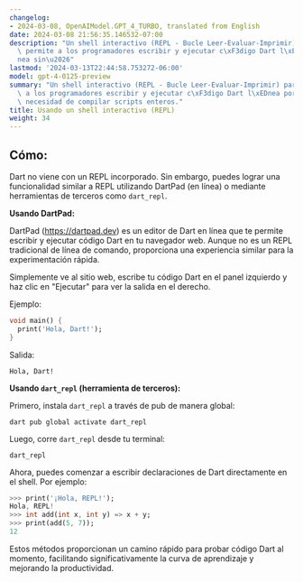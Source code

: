 ```yaml
---
changelog:
- 2024-03-08, OpenAIModel.GPT_4_TURBO, translated from English
date: 2024-03-08 21:56:35.146532-07:00
description: "Un shell interactivo (REPL - Bucle Leer-Evaluar-Imprimir) para Dart\
  \ permite a los programadores escribir y ejecutar c\xF3digo Dart l\xEDnea por l\xED\
  nea sin\u2026"
lastmod: '2024-03-13T22:44:58.753272-06:00'
model: gpt-4-0125-preview
summary: "Un shell interactivo (REPL - Bucle Leer-Evaluar-Imprimir) para Dart permite\
  \ a los programadores escribir y ejecutar c\xF3digo Dart l\xEDnea por l\xEDnea sin\
  \ necesidad de compilar scripts enteros."
title: Usando un shell interactivo (REPL)
weight: 34
---
```


## Cómo:
Dart no viene con un REPL incorporado. Sin embargo, puedes lograr una funcionalidad similar a REPL utilizando DartPad (en línea) o mediante herramientas de terceros como `dart_repl`.

**Usando DartPad:**

DartPad (https://dartpad.dev) es un editor de Dart en línea que te permite escribir y ejecutar código Dart en tu navegador web. Aunque no es un REPL tradicional de línea de comando, proporciona una experiencia similar para la experimentación rápida.

Simplemente ve al sitio web, escribe tu código Dart en el panel izquierdo y haz clic en "Ejecutar" para ver la salida en el derecho.

Ejemplo:
```dart
void main() {
  print('Hola, Dart!');
}
```
Salida:
```
Hola, Dart!
```

**Usando `dart_repl` (herramienta de terceros):**

Primero, instala `dart_repl` a través de pub de manera global:

```shell
dart pub global activate dart_repl
```

Luego, corre `dart_repl` desde tu terminal:

```shell
dart_repl
```

Ahora, puedes comenzar a escribir declaraciones de Dart directamente en el shell. Por ejemplo:

```dart
>>> print('¡Hola, REPL!');
Hola, REPL!
>>> int add(int x, int y) => x + y;
>>> print(add(5, 7));
12
```

Estos métodos proporcionan un camino rápido para probar código Dart al momento, facilitando significativamente la curva de aprendizaje y mejorando la productividad.
